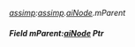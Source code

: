_[assimp](../../modules/assimp/assimp-module.md):[assimp](../../modules/assimp/assimp-module.md).[aiNode](../../modules/assimp/assimp-ainode.md).mParent_
##### Field mParent:[aiNode](../../modules/assimp/assimp-ainode.md) Ptr
